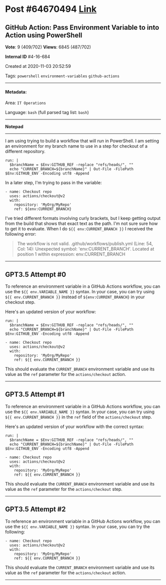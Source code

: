 
# Post \#64670494 [Link](https://stackoverflow.com/questions/64670494/)

## GitHub Action: Pass Environment Variable to into Action using PowerShell

**Vote**: 9 (409/702) **Views**: 6845 (487/702) 

**Internal ID** \#4-16-684

Created at 2020-11-03 20:52:59

Tags: `powershell` `environment-variables` `github-actions`

----------

#### Metadata:

Area: `IT Operations`

Language: `bash` (full parsed tag list: `bash`)

----------

**Notepad**


----------

I am using trying to build a workflow that will run in PowerShell.  I am setting an environment for my branch name to use in a step for checkout of a different repository.
```
run: |
  $branchName = $Env:GITHUB_REF -replace "refs/heads/", ""
  echo "CURRENT_BRANCH=${branchName}" | Out-File -FilePath $Env:GITHUB_ENV -Encoding utf8 -Append
```

In a later step, I'm trying to pass in the variable:
```
- name: Checkout repo  
  uses: actions/checkout@v2
  with:
    repository: 'MyOrg/MyRepo'
    ref: ${env:CURRENT_BRANCH}
```

I've tried different formats involving curly brackets, but I keep getting output from the build that shows that exact text as the path.  I'm not sure sure how to get it to evaluate.
When I do  `${{ env:CURRENT_BRANCH }}` I received the following error:
> The workflow is not valid.
.github/workflows/publish.yml (Line: 54, Col: 14):
Unexpected symbol: 'env:CURRENT_BRANCH'. Located at position 1
within expression: env:CURRENT_BRANCH


----------
        
## GPT3.5 Attempt \#0

To reference an environment variable in a GitHub Actions workflow, you can use the `${{ env.VARIABLE_NAME }}` syntax. In your case, you can try using `${{ env.CURRENT_BRANCH }}` instead of `${env:CURRENT_BRANCH}` in your checkout step.

Here's an updated version of your workflow:

```
run: |
  $branchName = $Env:GITHUB_REF -replace "refs/heads/", ""
  echo "CURRENT_BRANCH=${branchName}" | Out-File -FilePath $Env:GITHUB_ENV -Encoding utf8 -Append

- name: Checkout repo  
  uses: actions/checkout@v2
  with:
    repository: 'MyOrg/MyRepo'
    ref: ${{ env.CURRENT_BRANCH }}
```

This should evaluate the `CURRENT_BRANCH` environment variable and use its value as the `ref` parameter for the `actions/checkout` action.

--------

## GPT3.5 Attempt \#1

To reference an environment variable in a GitHub Actions workflow, you can use the `${{ env.VARIABLE_NAME }}` syntax. In your case, you can try using `${{ env.CURRENT_BRANCH }}` in the `ref` field of the `actions/checkout` step.

Here's an updated version of your workflow with the correct syntax:

```
run: |
  $branchName = $Env:GITHUB_REF -replace "refs/heads/", ""
  echo "CURRENT_BRANCH=${branchName}" | Out-File -FilePath $Env:GITHUB_ENV -Encoding utf8 -Append

- name: Checkout repo  
  uses: actions/checkout@v2
  with:
    repository: 'MyOrg/MyRepo'
    ref: ${{ env.CURRENT_BRANCH }}
```

This should evaluate the `CURRENT_BRANCH` environment variable and use its value as the `ref` parameter for the `actions/checkout` step.

--------

## GPT3.5 Attempt \#2

To reference an environment variable in a GitHub Actions workflow, you can use the `${{ env.VARIABLE_NAME }}` syntax. In your case, you can try the following:

```
- name: Checkout repo  
  uses: actions/checkout@v2
  with:
    repository: 'MyOrg/MyRepo'
    ref: ${{ env.CURRENT_BRANCH }}
```

This should evaluate the `CURRENT_BRANCH` environment variable and use its value as the `ref` parameter for the `actions/checkout` action.

--------
